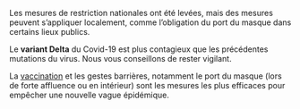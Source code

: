 Les mesures de restriction nationales ont été levées, mais des mesures peuvent s’appliquer localement, comme l’obligation du port du masque dans certains lieux publics.

Le **variant Delta** du Covid-19 est plus contagieux que les précédentes mutations du virus. Nous vous conseillons de rester vigilant.

La [vaccination](https://mesconseilscovid.sante.gouv.fr/je-veux-me-faire-vacciner.html) et les gestes barrières, notamment le port du masque (lors de forte affluence ou en intérieur) sont les mesures les plus efficaces pour empêcher une nouvelle vague épidémique.
